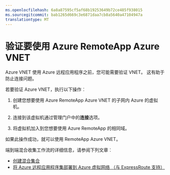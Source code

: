 ```yaml
---
ms.openlocfilehash: 6a8a87595cf5af68b19253649b72ce485f938015
ms.sourcegitcommit: bab1265d669c3e6871daa7cb8a5640a47104947a
translationtype: MT
---
```


<properties
    pageTitle="验证要使用 Azure RemoteApp Azure VNET"
    description="了解如何确保 Azure VNET 已准备好使用 Azure 远程应用程序"
    services="remoteapp"
    documentationCenter=""
    authors="lizap"
    manager="mbaldwin" />

<tags
    ms.service="remoteapp"
    ms.workload="compute"
    ms.tgt_pltfrm="na"
    ms.devlang="na"
    ms.topic="article"
    ms.date="08/12/2015"
    ms.author="elizapo" />



# 验证要使用 Azure RemoteApp Azure VNET

Azure VNET 使用 Azure 远程应用程序之前，您可能需要验证 VNET。 这有助于防止连接问题。

若要验证 Azure VNET，执行以下操作︰

1. 创建您想要使用 Azure RemoteApp Azure VNET 的子网内 Azure 的虚拟机。

2. 连接到该虚拟机通过管理门户中的**连接**选项。
3. 将虚拟机加入到您想要使用 Azure RemoteApp 的相同域。

如果此操作成功，就可以使用 RemoteApp Azure VNET。

端到端混合收集工作流的详细信息，请参阅下列文章︰

- [创建混合集合](remoteapp-create-hybrid-deployment.md)
- [将 Azure 远程应用程序集部署到 Azure 虚拟网络 （与 ExpressRoute 支持）](http://blogs.msdn.com/b/rds/archive/2015/04/23/deploy-azure-remoteapp-collection-to-your-azure-virtual-network-with-support-for-expressroute.aspx)
 